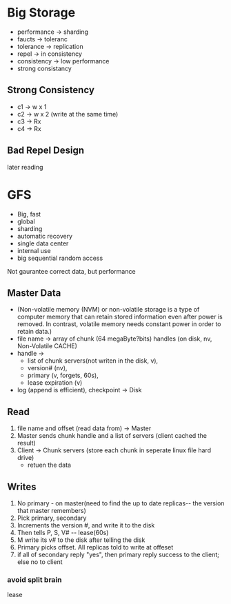# Big Storage

* performance -> sharding
* faucts -> toleranc
* tolerance -> replication
* repel -> in consistency
* consistency -> low performance
* strong consistancy

## Strong Consistency
* c1 -> w x 1
* c2 -> w x 2 (write at the same time)
* c3 -> Rx
* c4 -> Rx

## Bad Repel Design
later reading

# GFS
* Big, fast
* global
* sharding
* automatic recovery
* single data center
* internal use
* big sequential random access

Not gaurantee correct data, but performance

## Master Data
* (Non-volatile memory (NVM) or non-volatile storage is a type of computer memory that can retain stored information even after power is removed. In contrast, volatile memory needs constant power in order to retain data.)
* file name -> array of chunk (64 megaByte?bits) handles (on disk, nv, Non-Volatile CACHE)
* handle -> 
    * list of chunk servers(not writen in the disk, v), 
    * version# (nv), 
    * primary (v, forgets, 60s), 
    * lease expiration (v) 
* log (append is efficient), checkpoint -> Disk

## Read
1. file name and offset (read data from) -> Master
2. Master sends chunk handle and a list of servers (client cached the result)
3. Client -> Chunk servers (store each chunk in seperate linux file hard drive)
    * retuen the data

## Writes
1. No primary - on master(need to find the up to date replicas-- the version that master remembers)
2. Pick primary, secondary
3. Increments the version #, and write it to the disk
4. Then tells P, S, V# -- lease(60s)
5. M write its v# to the disk after telling the disk
6. Primary picks offset. All replicas told to write at offeset
7. if all of secondary reply "yes", then primary reply success to the client; else no to client

### avoid split brain
lease